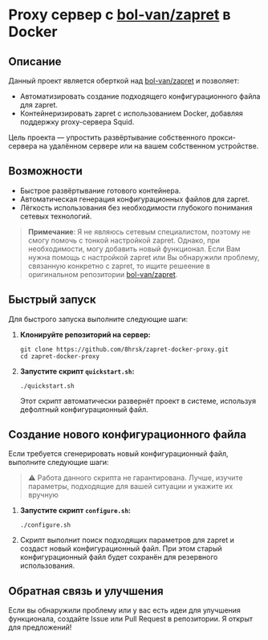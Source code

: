 # Proxy сервер с [bol-van/zapret](https://github.com/bol-van/zapret) в Docker

## Описание

Данный проект является оберткой над [bol-van/zapret](https://github.com/bol-van/zapret) и позволяет:

- Автоматизировать создание подходящего конфигурационного файла для zapret.
- Контейнеризировать zapret с использованием Docker, добавляя поддержку proxy-сервера Squid.

Цель проекта — упростить развёртывание собственного прокси-сервера на удалённом сервере или на вашем собственном устройстве.

## Возможности

- Быстрое развёртывание готового контейнера.
- Автоматическая генерация конфигурационных файлов для zapret.
- Лёгкость использования без необходимости глубокого понимания сетевых технологий.

> **Примечание**: Я не являюсь сетевым специалистом, поэтому не смогу помочь с тонкой настройкой zapret. Однако, при необходимости, могу добавить новый функционал. Если Вам нужна помощь с настройкой zapret или Вы обнаружили проблему, связанную конкретно с zapret, то ищите решеение в оригинальном репозитории [bol-van/zapret](https://github.com/bol-van/zapret).

## Быстрый запуск

Для быстрого запуска выполните следующие шаги:

1. **Клонируйте репозиторий на сервер:**

   ```shell
   git clone https://github.com/8hrsk/zapret-docker-proxy.git
   cd zapret-docker-proxy
   ```

2. **Запустите скрипт `quickstart.sh`:**

   ```shell
   ./quickstart.sh
   ```

   Этот скрипт автоматически развернёт проект в системе, используя дефолтный конфигурационный файл.

## Создание нового конфигурационного файла

Если требуется сгенерировать новый конфигурационный файл, выполните следующие шаги:

> ⚠️ Работа данного скрипта не гарантирована. Лучше, изучите параметры, подходящие для вашей ситуации и укажите их вручную

1. **Запустите скрипт `configure.sh`:**

   ```shell
   ./configure.sh
   ```

2. Скрипт выполнит поиск подходящих параметров для zapret и создаст новый конфигурационный файл. При этом старый конфигурационный файл будет сохранён для резервного использования.

## Обратная связь и улучшения

Если вы обнаружили проблему или у вас есть идеи для улучшения функционала, создайте Issue или Pull Request в репозитории. Я открыт для предложений!
